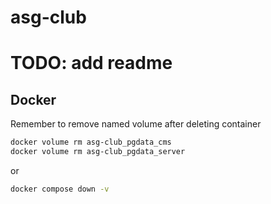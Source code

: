 # asg-club

# TODO: add readme

## Docker
Remember to remove named volume after deleting container

```bash
docker volume rm asg-club_pgdata_cms
docker volume rm asg-club_pgdata_server
```
or
```bash
docker compose down -v
```
